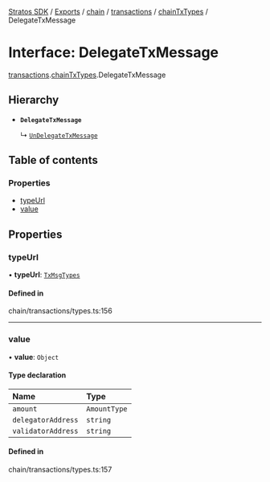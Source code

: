 [Stratos SDK](../README.md) / [Exports](../modules.md) / [chain](../modules/chain.md) / [transactions](../modules/chain.transactions.md) / [chainTxTypes](../modules/chain.transactions.chainTxTypes.md) / DelegateTxMessage

# Interface: DelegateTxMessage

[transactions](../modules/chain.transactions.md).[chainTxTypes](../modules/chain.transactions.chainTxTypes.md).DelegateTxMessage

## Hierarchy

- **`DelegateTxMessage`**

  ↳ [`UnDelegateTxMessage`](chain.transactions.chainTxTypes.UnDelegateTxMessage.md)

## Table of contents

### Properties

- [typeUrl](chain.transactions.chainTxTypes.DelegateTxMessage.md#typeurl)
- [value](chain.transactions.chainTxTypes.DelegateTxMessage.md#value)

## Properties

### typeUrl

• **typeUrl**: [`TxMsgTypes`](../enums/chain.transactions.chainTxTypes.TxMsgTypes.md)

#### Defined in

chain/transactions/types.ts:156

___

### value

• **value**: `Object`

#### Type declaration

| Name | Type |
| :------ | :------ |
| `amount` | `AmountType` |
| `delegatorAddress` | `string` |
| `validatorAddress` | `string` |

#### Defined in

chain/transactions/types.ts:157
